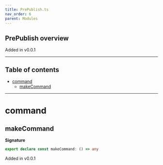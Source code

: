 ```yaml
---
title: PrePublish.ts
nav_order: 6
parent: Modules
---
```


## PrePublish overview

Added in v0.0.1

---

<h2 class="text-delta">Table of contents</h2>

- [command](#command)
  - [makeCommand](#makecommand)

---

# command

## makeCommand

**Signature**

```ts
export declare const makeCommand: () => any
```

Added in v0.0.1
